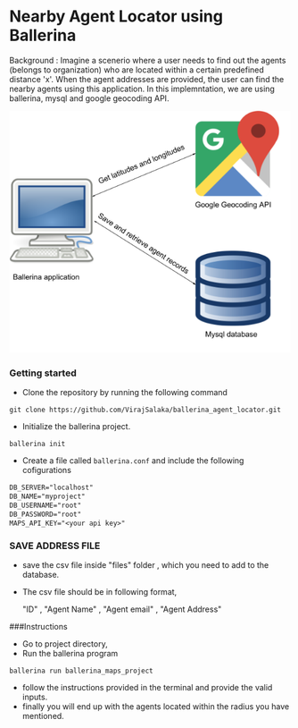 # Nearby Agent Locator using Ballerina
Background :
    Imagine a scenerio where a user needs to find out the agents (belongs to organization)
    who are located within a certain predefined distance 'x'. When the agent addresses are
    provided, the user can find the nearby agents using this application. In this implemntation,
    we are using ballerina, mysql  and google geocoding API.

![Overview](component_diagram.png)

### Getting started

* Clone the repository by running the following command
```shell
git clone https://github.com/VirajSalaka/ballerina_agent_locator.git
```

* Initialize the ballerina project.
```shell
ballerina init
```
* Create a file called `ballerina.conf` and include the following cofigurations
```shell
DB_SERVER="localhost"
DB_NAME="myproject"
DB_USERNAME="root"
DB_PASSWORD="root"
MAPS_API_KEY="<your api key>"
```
 
### SAVE ADDRESS FILE
* save the csv file inside "files" folder , which you need to add to the database.
* The csv file should be in following format,

    "ID" , "Agent Name" , "Agent email" , "Agent Address" 
    

###Instructions
* Go to project directory,
* Run the ballerina program
```shell
ballerina run ballerina_maps_project
```
* follow the instructions provided in the terminal and provide the valid inputs.
* finally you will end up with the agents located within the radius you have mentioned.
    
    
